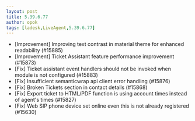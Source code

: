 ```yaml
---
layout: post
title: 5.39.6.77
author: opok
tags: [ladesk,LiveAgent,5.39.6.77]
---
```

- [Improvement] Improving text contrast in material theme for enhanced readability (#15885)
- [Improvement] Ticket Assistant feature performance improvement (#15873)
- [Fix] Ticket assistant event handlers should not be invoked when module is not configured (#15883)
- [Fix] Insufficient semanticwrap api client error handling (#15876)
- [Fix] Broken Tickets section in contact details (#15868)
- [Fix] Export ticket to HTML/PDF function is using account times instead of agent's times (#15827)
- [Fix] Web SIP phone device set online even this is not already registered (#15630)